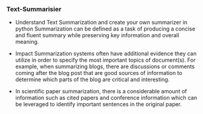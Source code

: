 ### Text-Summarisier

- Understand Text Summarization and create your own summarizer in python Summarization can be defined as a task of producing a concise and fluent summary while preserving key information and overall meaning.

- Impact Summarization systems often have additional evidence they can utilize in order to specify the most important topics of document(s). For example, when summarizing blogs, there are discussions or comments coming after the blog post that are good sources of information to determine which parts of the blog are critical and interesting.

- In scientific paper summarization, there is a considerable amount of information such as cited papers and conference information which can be leveraged to identify important sentences in the original paper.
